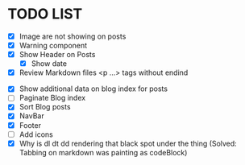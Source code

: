 # TODO LIST

-   [x] Image are not showing on posts
-   [x] Warning component
-   [x] Show Header on Posts
    -   [x] Show date
-   [x] Review Markdown files <p ...> tags without endind </p>
-   [x] Show additional data on blog index for posts
-   [ ] Paginate Blog index
-   [x] Sort Blog posts
-   [x] NavBar
-   [x] Footer
-   [ ] Add icons
-   [x] Why is dl dt dd rendering that black spot under the thing (Solved: Tabbing on markdown was painting as codeBlock)
